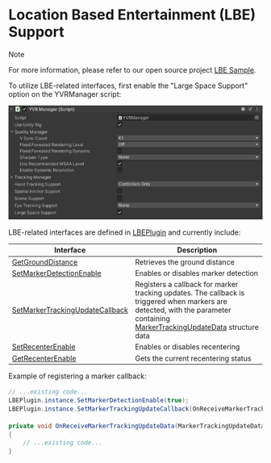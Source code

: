 # Location Based Entertainment (LBE) Support

> [!note]
>
> For more information, please refer to our open source project [LBE Sample](https://github.com/PlayForDreamDevelopers/LBESample-Unity).

To utilize LBE-related interfaces, first enable the "Large Space Support" option on the YVRManager script:

![Large Space Support](assets/LBE/2025-03-19-15-30-05.png)

LBE-related interfaces are defined in [LBEPlugin][lbe-plugin] and currently include:

| Interface                                                              | Description                                                                                                                                                                                                 |
| ---------------------------------------------------------------------- | ----------------------------------------------------------------------------------------------------------------------------------------------------------------------------------------------------------- |
| [GetGroundDistance][get-ground-distance]                               | Retrieves the ground distance                                                                                                                                                                               |
| [SetMarkerDetectionEnable][set-marker-detection-enable]                | Enables or disables marker detection                                                                                                                                                                        |
| [SetMarkerTrackingUpdateCallback][set-marker-tracking-update-callback] | Registers a callback for marker tracking updates. The callback is triggered when markers are detected, with the parameter containing [MarkerTrackingUpdateData][marker-tracking-update-data] structure data |
| [SetRecenterEnable][set-recenter-enable]                               | Enables or disables recentering                                                                                                                                                                             |
| [GetRecenterEnable][get-recenter-enable]                               | Gets the current recentering status                                                                                                                                                                         |

Example of registering a marker callback:

```csharp
// ...existing code...
LBEPlugin.instance.SetMarkerDetectionEnable(true);
LBEPlugin.instance.SetMarkerTrackingUpdateCallback(OnReceiveMarkerTrackingUpdateData);

private void OnReceiveMarkerTrackingUpdateData(MarkerTrackingUpdateData data)
{
    // ...existing code...
}
```

[lbe-plugin]: xref:YVR.Enterprise.LBE.LBEPlugin
[get-ground-distance]: xref:YVR.Enterprise.LBE.LBEPlugin.GetGroundDistance
[set-marker-detection-enable]: xref:YVR.Enterprise.LBE.LBEPlugin.SetMarkerDetectionEnable(System.Boolean)
[set-marker-tracking-update-callback]: xref:YVR.Enterprise.LBE.LBEPlugin.SetMarkerTrackingUpdateCallback(System.Action{YVR.Enterprise.LBE.MarkerTrackingUpdateData})
[marker-tracking-update-data]: xref:YVR.Enterprise.LBE.MarkerTrackingUpdateData
[set-recenter-enable]: xref:YVR.Enterprise.LBE.LBEPlugin.SetRecenterEnable(System.Boolean)
[get-recenter-enable]: xref:YVR.Enterprise.LBE.LBEPlugin.GetRecenterEnable
